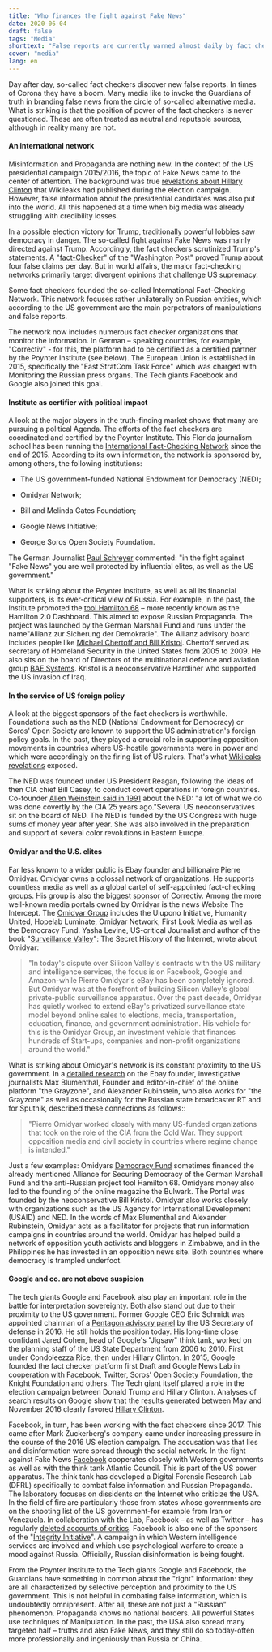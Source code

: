 ```yaml
---
title: "Who finances the fight against Fake News"
date: 2020-06-04
draft: false
tags: "Media"
shorttext: "False reports are currently warned almost daily by fact checkers. But they are intertwined with the power elites and have little credibility."
cover: "media"
lang: en
---
```


Day after day, so-called fact checkers discover new false reports. In times of Corona they have a boom. Many media like to invoke the Guardians of truth in branding false news from the circle of so-called alternative media. What is striking is that the position of power of the fact checkers is never questioned. These are often treated as neutral and reputable sources, although in reality many are not.

#### An international network

Misinformation and Propaganda are nothing new. In the context of the US presidential campaign 2015/2016, the topic of Fake News came to the center of attention. The background was true [revelations about Hillary Clinton](https://wikileaks.org/clinton-emails/?q=&mfrom=Hillary%20Clinton "Hillary Clinton Email Archive") that Wikileaks had published during the election campaign. However, false information about the presidential candidates was also put into the world. All this happened at a time when big media was already struggling with credibility losses.

In a possible election victory for Trump, traditionally powerful lobbies saw democracy in danger. The so-called fight against Fake News was mainly directed against Trump. Accordingly, the fact checkers scrutinized Trump's statements. A "[fact-Checker](https://www.washingtonpost.com/graphics/politics/trump-claims/?utm_term=.fe09c2c13364 "100 days of Trump claims")" of the "Washington Post" proved Trump about four false claims per day. But in world affairs, the major fact-checking networks primarily target divergent opinions that challenge US supremacy.

Some fact checkers founded the so-called International Fact-Checking Network. This network focuses rather unilaterally on Russian entities, which according to the US government are the main perpetrators of manipulations and false reports.

The network now includes numerous fact checker organizations that monitor the information. In German – speaking countries, for example, "Correctiv" - for this, the platform had to be certified as a certified partner by the Poynter Institute (see below). The European Union is established in 2015, specifically the "East StratCom Task Force" which was charged with Monitoring the Russian press organs. The Tech giants Facebook and Google also joined this goal.

#### Institute as certifier with political impact

A look at the major players in the truth-finding market shows that many are pursuing a political Agenda. The efforts of the fact checkers are coordinated and certified by the Poynter Institute. This Florida journalism school has been running the [International Fact-Checking Network](https://www.poynter.org/about-the-international-fact-checking-network/ "About the International Fact-Checking Network") since the end of 2015. According to its own information, the network is sponsored by, among others, the following institutions:

  - The US government-funded National Endowment for Democracy (NED);

  - Omidyar Network;

  - Bill and Melinda Gates Foundation;

  - Google News Initiative;

  - George Soros Open Society Foundation.

The German Journalist [Paul Schreyer](https://www.heise.de/tp/features/Facebook-Wahrheitspruefer-Correctiv-verstrickt-sich-in-Widersprueche-3605916.html?seite=all "Facebook-Wahrheitsprüfer Correctiv verstrickt sich in Widersprüche") commented: "in the fight against "Fake News" you are well protected by influential elites, as well as the US government."

What is striking about the Poynter Institute, as well as all its financial supporters, is its ever-critical view of Russia. For example, in the past, the Institute promoted the [tool Hamilton 68](https://www.poynter.org/fact-checking/2017/this-online-dashboard-is-monitoring-russian-propaganda-about-the-german-election/ "This online dashboard is monitoring Russian propaganda about the German election") – more recently known as the Hamilton 2.0 Dashboard. This aimed to expose Russian Propaganda. The project was launched by the German Marshall Fund and runs under the name"Allianz zur Sicherung der Demokratie". The Allianz advisory board includes people like [Michael Chertoff and Bill Kristol](https://securingdemocracy.gmfus.org/about-us/advisory-council/ "Advisory Council"). Chertoff served as secretary of Homeland Security in the United States from 2005 to 2009. He also sits on the board of Directors of the multinational defence and aviation group [BAE Systems](https://www.baesystems.com/en-us/our-company/about-us/bae-systems-inc/inc-board-of-directors/michael-chertoff "Chairman of the Board and Former Secretary of the U.S. Department of Homeland Security"). Kristol is a neoconservative Hardliner who supported the US invasion of Iraq.

#### In the service of US foreign policy

A look at the biggest sponsors of the fact checkers is worthwhile. Foundations such as the NED (National Endowment for Democracy) or Soros' Open Society are known to support the US administration's foreign policy goals. In the past, they played a crucial role in supporting opposition movements in countries where US-hostile governments were in power and which were accordingly on the firing list of US rulers. That's what [Wikileaks revelations](https://dissidentvoice.org/2015/10/the-arab-spring-made-in-the-usa/ "The Arab Spring: Made in the USA") exposed.

The NED was founded under US President Reagan, following the ideas of then CIA chief Bill Casey, to conduct covert operations in foreign countries. Co-founder [Allen Weinstein said in 1991](https://williamblum.org/chapters/rogue-state/trojan-horse-the-national-endowment-for-democracy "Trojan Horse: The National Endowment for Democracy") about the NED: "a lot of what we do was done covertly by the CIA 25 years ago."Several US neoconservatives sit on the board of NED. The NED is funded by the US Congress with huge sums of money year after year. She was also involved in the preparation and support of several color revolutions in Eastern Europe.

#### Omidyar and the U.S. elites

Far less known to a wider public is Ebay founder and billionaire Pierre Omidyar. Omidyar owns a colossal network of organizations. He supports countless media as well as a global cartel of self-appointed fact-checking groups. His group is also the [biggest sponsor of Correctiv](https://correctiv.org/ueber-uns/ "Über uns - Recherchen für die Gesellschaft"). Among the more well-known media portals owned by Omidyar is the news Website The Intercept. The [Omidyar Group](https://www.mintpressnews.com/ebay-founder-pierre-omidyar-is-funding-a-global-media-information-war/255199/ "How One of America’s Premier Data Monarchs is Funding a Global Information War and Shaping the Media Landscape") includes the Ulupono Initiative, Humanity United, Hopelab Luminate, Omidyar Network, First Look Media as well as the Democracy Fund. Yasha Levine, US-critical Journalist and author of the book "[Surveillance Valley](https://www.theguardian.com/books/2019/jan/06/surveillance-valley-by-yasha-levine-review "Surveillance Valley by Yasha Levine – review")": The Secret History of the Internet, wrote about Omidyar:

> "In today's dispute over Silicon Valley's contracts with the US military and intelligence services, the focus is on Facebook, Google and Amazon-while Pierre Omidyar's eBay has been completely ignored. But Omidyar was at the forefront of building Silicon Valley's global private-public surveillance apparatus. Over the past decade, Omidyar has quietly worked to extend eBay's privatized surveillance state model beyond online sales to elections, media, transportation, education, finance, and government administration. His vehicle for this is the Omidyar Group, an investment vehicle that finances hundreds of Start-ups, companies and non-profit organizations around the world."

What is striking about Omidyar's network is its constant proximity to the US government. In a [detailed research](https://www.mintpressnews.com/pierre-omidyar-funding-of-pro-regime-change-networks-and-partnerships-with-cia-cutouts/255337/ "Pierre Omidyar’s Funding of Pro-Regime-Change Networks and Partnerships with CIA Cutouts") on the Ebay founder, investigative journalists Max Blumenthal, Founder and editor-in-chief of the online platform "the Grayzone", and Alexander Rubinstein, who also works for "the Grayzone" as well as occasionally for the Russian state broadcaster RT and for Sputnik, described these connections as follows::

> "Pierre Omidyar worked closely with many US-funded organizations that took on the role of the CIA from the Cold War. They support opposition media and civil society in countries where regime change is intended."

Just a few examples: Omidyars [Democracy Fund](https://www.democracyfund.org/about-us "Democracy Fund is a bipartisan foundation established by eBay founder and philanthropist Pierre Omidyar to help ensure that the American people come first in our democracy.") sometimes financed the already mentioned Alliance for Securing Democracy of the German Marshall Fund and the anti-Russian project tool Hamilton 68. Omidyars money also led to the founding of the online magazine the Bulwark. The Portal was founded by the neoconservative Bill Kristol. Omidyar also works closely with organizations such as the US Agency for International Development (USAID) and NED. In the words of Max Blumenthal and Alexander Rubinstein, Omidyar acts as a facilitator for projects that run information campaigns in countries around the world. Omidyar has helped build a network of opposition youth activists and bloggers in Zimbabwe, and in the Philippines he has invested in an opposition news site. Both countries where democracy is trampled underfoot.

#### Google and co. are not above suspicion

The tech giants Google and Facebook also play an important role in the battle for interpretation sovereignty. Both also stand out due to their proximity to the US government. Former Google CEO Eric Schmidt was appointed chairman of a [Pentagon advisory panel](https://www.heise.de/tp/features/Wie-unabhaengig-sind-die-Facebook-Faktenchecker-4273677.html "Wie unabhängig sind die Facebook-Faktenchecker?") by the US Secretary of defense in 2016. He still holds the position today. His long-time close confidant Jared Cohen, head of Google's "Jigsaw" think tank, worked on the planning staff of the US State Department from 2006 to 2010. First under Condoleezza Rice, then under Hillary Clinton. In 2015, Google founded the fact checker platform first Draft and Google News Lab in cooperation with Facebook, Twitter, Soros’ Open Society Foundation, the Knight Foundation and others. The Tech giant itself played a role in the election campaign between Donald Trump and Hillary Clinton. Analyses of search results on Google show that the results generated between May and November 2016 clearly favored [Hillary Clinton](https://www.politico.com/magazine/story/2015/08/how-google-could-rig-the-2016-election-121548 "How Google Could Rig the 2016 Election").

Facebook, in turn, has been working with the fact checkers since 2017. This came after Mark Zuckerberg's company came under increasing pressure in the course of the 2016 US election campaign. The accusation was that lies and disinformation were spread through the social network. In the fight against Fake News [Facebook](https://www.reuters.com/article/us-facebook-elections/facebook-expands-fake-election-news-fight-but-falsehoods-still-rampant-idUSKCN1LZ2XY "Facebook expands fake election news fight, but falsehoods still rampant") cooperates closely with Western governments as well as with the think tank Atlantic Council. This is part of the US power apparatus. The think tank has developed a Digital Forensic Research Lab (DFRL) specifically to combat false information and Russian Propaganda. The laboratory focuses on dissidents on the Internet who criticize the USA. In the field of fire are particularly those from states whose governments are on the shooting list of the US government-for example from Iran or Venezuela. In collaboration with the Lab, Facebook – as well as Twitter – has regularly [deleted accounts of critics](https://www.mintpressnews.com/social-media-control-how-silicon-valley-serves-us-state-department/263267/ "Social Media and Social Control: How Silicon Valley Serves the US State Department"). Facebook is also one of the sponsors of the "[Integrity Initiative](https://thegrayzone.com/2018/12/17/inside-the-temple-of-covert-propaganda-the-integrity-initiative-and-the-uks-scandalous-information-war/ "Inside the temple of covert propaganda: The Integrity Initiative and the UK’s scandalous information war")". A campaign in which Western intelligence services are involved and which use psychological warfare to create a mood against Russia. Officially, Russian disinformation is being fought.

From the Poynter Institute to the Tech giants Google and Facebook, the Guardians have something in common about the "right" information: they are all characterized by selective perception and proximity to the US government. This is not helpful in combating false information, which is undoubtedly omnipresent. After all, these are not just a "Russian" phenomenon. Propaganda knows no national borders. All powerful States use techniques of Manipulation. In the past, the USA also spread many targeted half – truths and also Fake News, and they still do so today-often more professionally and ingeniously than Russia or China.
